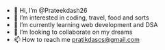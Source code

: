 - 👋 Hi, I’m @Prateekdash26
- 👀 I’m interested in coding, travel, food and sorts
- 🌱 I’m currently learning web development and DSA
- 💞️ I’m looking to collaborate on my dreams
- 📫 How to reach me pratikdascs@gmail.com

<!---
Prateekdash26/Prateekdash26 is a ✨ special ✨ repository because its `README.md` (this file) appears on your GitHub profile.
You can click the Preview link to take a look at your changes.
--->
